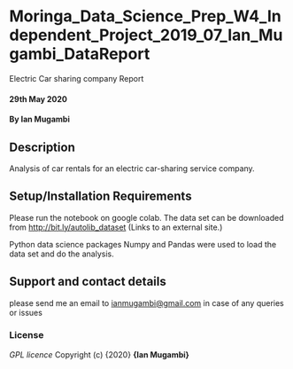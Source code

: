# Moringa_Data_Science_Prep_W4_Independent_Project_2019_07_Ian_Mugambi_DataReport
Electric Car sharing company Report
####  29th May 2020
#### By Ian Mugambi
## Description
Analysis of car rentals for an electric car-sharing service company. 
## Setup/Installation Requirements
Please run the notebook on google colab. The data set can be downloaded from http://bit.ly/autolib_dataset (Links to an external site.) 


Python data science packages Numpy and Pandas were used to load the data set and do the analysis.

## Support and contact details
please send me an email to ianmugambi@gmail.com in case of any queries or issues
### License
*GPL licence*
Copyright (c) {2020} **{Ian Mugambi}**
  
